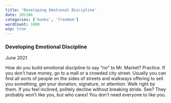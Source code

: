 ```yaml
---
title: 'Developing Emotional Discipline'
date: 202106
categories: ['books', 'freedom']
wordCount: 1000
wip: true
---
```


### Developing Emotional Discipline

June 2021

How do you build emotional discipline to say “no” to Mr. Market? Practice. If you don’t have money, go to a mall or a crowded city street. Usually you can find all sorts of people on the sides of streets and walkways offering to sell you something, get your donation, signature, or attention. Walk right by them. If you feel inclined, politely decline without breaking stride. See? They probably won’t like you, but who cares! You don’t need everyone to like you. 

